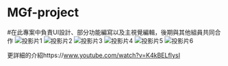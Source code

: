 # MGf-project
#在此專案中負責UI設計、部分功能編寫以及主視覺編輯，後期與其他組員共同合作
![投影片1](https://user-images.githubusercontent.com/74034622/132279464-6e34f725-a44e-423c-b06a-c323627bb626.JPG)
![投影片2](https://user-images.githubusercontent.com/74034622/132279469-ac3cc1c0-e751-4e24-8203-6b9da47e2f03.JPG)
![投影片3](https://user-images.githubusercontent.com/74034622/132279471-9ccccda4-97f1-444b-9c86-4207aa815750.JPG)
![投影片4](https://user-images.githubusercontent.com/74034622/132279472-1835feee-b401-4768-9ff2-7331e6087d72.JPG)
![投影片5](https://user-images.githubusercontent.com/74034622/132279476-93876e8d-a37d-4448-9fc6-fb6739d07e94.JPG)
![投影片6](https://user-images.githubusercontent.com/74034622/132279479-0968e833-8f4e-4da2-94b4-904b8130534d.JPG)

更詳細的介紹https://www.youtube.com/watch?v=K4kBELfIysI

